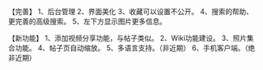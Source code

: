 【完善】
1、后台管理
2、界面美化
3、收藏可以设置不公开。
4、搜索的帮助、更完善的高级搜索。
5、左下方显示图片更多信息。

【新功能】
1、添加视频分享功能，与帖子类似。
2、Wiki功能建设。
3、照片集合功能。
4、帖子页自动缩放。
5、多语言支持。（非近期）
6、手机客户端。（绝非近期）